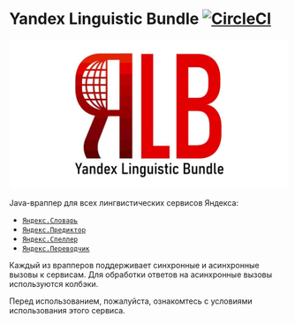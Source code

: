 # Yandex Linguistic Bundle [![CircleCI](https://circleci.com/gh/amayakasa/YandexLinguisticBundle.svg?style=svg)](https://circleci.com/gh/amayakasa/YandexLinguisticBundle)

![Yandex Linguistic Bundle Banner](images/banner.png)

Java-враппер для всех лингвистических сервисов Яндекса:

- [`Яндекс.Словарь`](src/main/java/ru/amayakasa/linguistic/YandexDictionary.java)
- [`Яндекс.Предиктор`](src/main/java/ru/amayakasa/linguistic/YandexPredictor.java)
- [`Яндекс.Спеллер`](src/main/java/ru/amayakasa/linguistic/YandexSpeller.java)
- [`Яндекс.Переводчик`](src/main/java/ru/amayakasa/linguistic/YandexTranslator.java)

Каждый из врапперов поддерживает синхронные и асинхронные вызовы к сервисам. 
Для обработки ответов на асинхронные вызовы используются колбэки.

Перед использованием, пожалуйста, ознакомтесь с условиями использования этого сервиса.